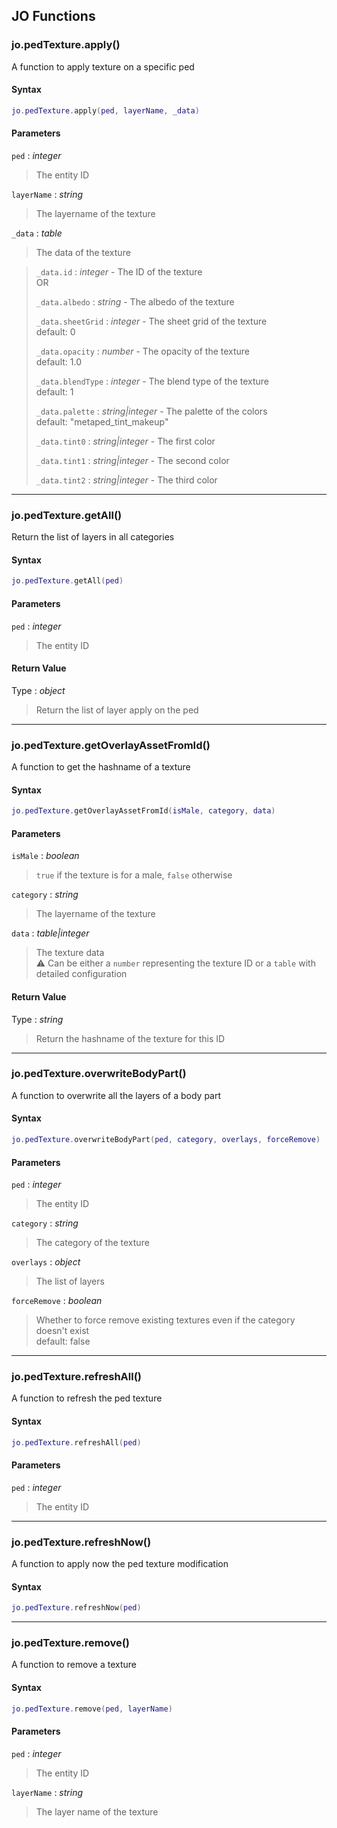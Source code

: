 
## JO Functions

### jo.pedTexture.apply()

<!-- @include: ./slots/headers.md#g_client|jo.pedTexture.apply -->

A function to apply texture on a specific ped <br>

<!-- @include: ./slots/descriptions.md#g_client|jo.pedTexture.apply -->

#### Syntax

```lua
jo.pedTexture.apply(ped, layerName, _data)
```

#### Parameters

`ped` : _integer_
> The entity ID
>

`layerName` : _string_
> The layername of the texture
>

`_data` : _table_

> The data of the texture
>

> `_data.id` : _integer_ - The ID of the texture <br> OR
> 
> `_data.albedo` : _string_ - The albedo of the texture
> 
> `_data.sheetGrid` : _integer_ - The sheet grid of the texture <br> default: 0 <BadgeOptional />
> 
> `_data.opacity` : _number_ - The opacity of the texture <br> default: 1.0 <BadgeOptional />
> 
> `_data.blendType` : _integer_ - The blend type of the texture <br> default: 1 <BadgeOptional />
> 
> `_data.palette` : _string|integer_ - The palette of the colors <br> default: "metaped_tint_makeup" <BadgeOptional />
> 
> `_data.tint0` : _string|integer_ - The first color <BadgeOptional />
> 
> `_data.tint1` : _string|integer_ - The second color <BadgeOptional />
> 
> `_data.tint2` : _string|integer_ - The third color <BadgeOptional />
> 

<!-- @include: ./slots/examples.md#g_client|jo.pedTexture.apply -->

<!-- @include: ./slots/footers.md#g_client|jo.pedTexture.apply -->

---

### jo.pedTexture.getAll()

<!-- @include: ./slots/headers.md#g_client|jo.pedTexture.getAll -->

Return the list of layers in all categories <br>

<!-- @include: ./slots/descriptions.md#g_client|jo.pedTexture.getAll -->

#### Syntax

```lua
jo.pedTexture.getAll(ped)
```

#### Parameters

`ped` : _integer_
> The entity ID
>

#### Return Value

Type : _object_

> Return the list of layer apply on the ped

<!-- @include: ./slots/examples.md#g_client|jo.pedTexture.getAll -->

<!-- @include: ./slots/footers.md#g_client|jo.pedTexture.getAll -->

---

### jo.pedTexture.getOverlayAssetFromId()

<!-- @include: ./slots/headers.md#g_client|jo.pedTexture.getOverlayAssetFromId -->

A function to get the hashname of a texture <br>

<!-- @include: ./slots/descriptions.md#g_client|jo.pedTexture.getOverlayAssetFromId -->

#### Syntax

```lua
jo.pedTexture.getOverlayAssetFromId(isMale, category, data)
```

#### Parameters

`isMale` : _boolean_
> `true` if the texture is for a male, `false` otherwise
>

`category` : _string_
> The layername of the texture
>

`data` : _table|integer_
> The texture data <br> ⚠️ Can be either a `number` representing the texture ID or a `table` with detailed configuration
>

#### Return Value

Type : _string_

> Return the hashname of the texture for this ID

<!-- @include: ./slots/examples.md#g_client|jo.pedTexture.getOverlayAssetFromId -->

<!-- @include: ./slots/footers.md#g_client|jo.pedTexture.getOverlayAssetFromId -->

---

### jo.pedTexture.overwriteBodyPart()

<!-- @include: ./slots/headers.md#g_client|jo.pedTexture.overwriteBodyPart -->

A function to overwrite all the layers of a body part <br>

<!-- @include: ./slots/descriptions.md#g_client|jo.pedTexture.overwriteBodyPart -->

#### Syntax

```lua
jo.pedTexture.overwriteBodyPart(ped, category, overlays, forceRemove)
```

#### Parameters

`ped` : _integer_
> The entity ID
>

`category` : _string_
> The category of the texture
>

`overlays` : _object_
> The list of layers
>

`forceRemove` : _boolean_ <BadgeOptional />
> Whether to force remove existing textures even if the category doesn't exist <br> default: false
>

<!-- @include: ./slots/examples.md#g_client|jo.pedTexture.overwriteBodyPart -->

<!-- @include: ./slots/footers.md#g_client|jo.pedTexture.overwriteBodyPart -->

---

### jo.pedTexture.refreshAll()

<!-- @include: ./slots/headers.md#g_client|jo.pedTexture.refreshAll -->

A function to refresh the ped texture <br>

<!-- @include: ./slots/descriptions.md#g_client|jo.pedTexture.refreshAll -->

#### Syntax

```lua
jo.pedTexture.refreshAll(ped)
```

#### Parameters

`ped` : _integer_
> The entity ID
>

<!-- @include: ./slots/examples.md#g_client|jo.pedTexture.refreshAll -->

<!-- @include: ./slots/footers.md#g_client|jo.pedTexture.refreshAll -->

---

### jo.pedTexture.refreshNow()

<!-- @include: ./slots/headers.md#g_client|jo.pedTexture.refreshNow -->

A function to apply now the ped texture modification <br>

<!-- @include: ./slots/descriptions.md#g_client|jo.pedTexture.refreshNow -->

#### Syntax

```lua
jo.pedTexture.refreshNow(ped)
```

<!-- @include: ./slots/examples.md#g_client|jo.pedTexture.refreshNow -->

<!-- @include: ./slots/footers.md#g_client|jo.pedTexture.refreshNow -->

---

### jo.pedTexture.remove()

<!-- @include: ./slots/headers.md#g_client|jo.pedTexture.remove -->

A function to remove a texture <br>

<!-- @include: ./slots/descriptions.md#g_client|jo.pedTexture.remove -->

#### Syntax

```lua
jo.pedTexture.remove(ped, layerName)
```

#### Parameters

`ped` : _integer_
> The entity ID
>

`layerName` : _string_
> The layer name of the texture
>

<!-- @include: ./slots/examples.md#g_client|jo.pedTexture.remove -->

<!-- @include: ./slots/footers.md#g_client|jo.pedTexture.remove -->

